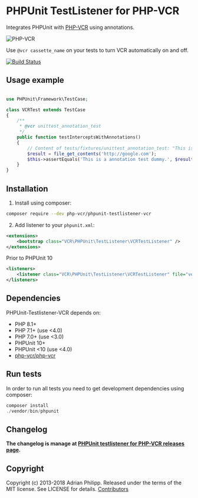 # PHPUnit TestListener for PHP-VCR

Integrates PHPUnit with [PHP-VCR](http://github.com/php-vcr/php-vcr) using annotations.

![PHP-VCR](https://user-images.githubusercontent.com/133832/27151811-0d95c6c4-514c-11e7-834e-eff1eec2ea16.png)

Use `@vcr cassette_name` on your tests to turn VCR automatically on and off.

[![Build Status](https://travis-ci.org/php-vcr/phpunit-testlistener-vcr.svg?branch=master)](https://travis-ci.org/php-vcr/phpunit-testlistener-vcr)

## Usage example

``` php

use PHPUnit\Framework\TestCase;

class VCRTest extends TestCase
{
    /**
     * @vcr unittest_annotation_test
     */
    public function testInterceptsWithAnnotations()
    {
        // Content of tests/fixtures/unittest_annotation_test: "This is a annotation test dummy".
        $result = file_get_contents('http://google.com');
        $this->assertEquals('This is a annotation test dummy.', $result, 'Call was not intercepted (using annotations).');
    }
}
```

## Installation

1) Install using composer:

``` sh
composer require --dev php-vcr/phpunit-testlistener-vcr
```

2) Add listener to your `phpunit.xml`:

``` xml
<extensions>
    <bootstrap class="VCR\PHPUnit\TestListener\VCRTestListener" />
</extensions>
```

Prior to PHPUnit 10
``` xml
<listeners>
    <listener class="VCR\PHPUnit\TestListener\VCRTestListener" file="vendor/php-vcr/phpunit-testlistener-vcr/src/VCRTestListener.php" />
</listeners>
```

## Dependencies

PHPUnit-Testlistener-VCR depends on:
  * PHP 8.1+  
  * PHP 7.1+ (use <4.0)
  * PHP 7.0+ (use <3.0)
  * PHPUnit 10+
  * PHPUnit <10 (use <4.0) 
  * [php-vcr/php-vcr](https://github.com/php-vcr/php-vcr)

## Run tests

In order to run all tests you need to get development dependencies using composer:

``` php
composer install
./vendor/bin/phpunit
```

## Changelog

**The changelog is manage at [PHPUnit testlistener for PHP-VCR releases page](https://github.com/php-vcr/phpunit-testlistener-vcr/releases).**

## Copyright
Copyright (c) 2013-2018 Adrian Philipp. Released under the terms of the MIT license. See LICENSE for details.
[Contributors](https://github.com/php-vcr/phpunit-testlistener-vcr/graphs/contributors)
